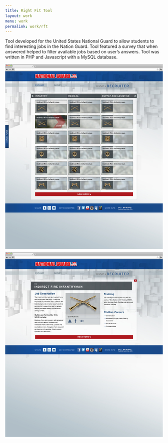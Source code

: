 ```yaml
---
title: Right Fit Tool
layout: work
menu: work
permalink: work/rft
---
```


Tool developed for the United States National Guard to allow students to find interesting jobs in the Nation Guard.  Tool featured a survey that when answered helped to filter available jobs based on user’s answers.
Tool was written in PHP and Javascript with a MySQL database.

![Right Fit Tool 1](/work/images/right-fit-tool-1.jpg)
![Right Fit Tool 2](/work/images/right-fit-tool-2.jpg)